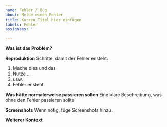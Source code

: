 ```yaml
---
name: Fehler / Bug
about: Melde einen Fehler
title: Kurzen Titel hier einfügen
labels: Fehler
assignees: ''

---
```


**Was ist das Problem?**
<!-- Kurze Beschreibung des Problems -->

**Reproduktion**
Schritte, damit der Fehler ensteht:
1. Mache dies und das
2. Nutze ...
3. usw.
4. Fehler ensteht

**Was hätte normalerweise passieren sollen**
Eine klare Beschreibung, was ohne den Fehler passieren sollte

**Screenshots**
Wenn nötig, füge Screenshots hinzu.

**Weiterer Kontext**
<!--Nur wenn nötig-->
